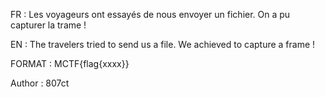 FR : Les voyageurs ont essayés de nous envoyer un fichier. On a pu capturer la trame !

EN : The travelers tried to send us a file. We achieved to capture a frame !

FORMAT : MCTF{flag{xxxx}}

Author : 807ct
